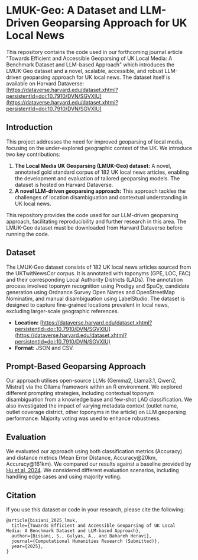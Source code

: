 # LMUK-Geo: A Dataset and LLM-Driven Geoparsing Approach for UK Local News

This repository contains the code used in our forthcoming journal article "Towards Efficient and Accessible Geoparsing of
UK Local Media: A Benchmark Dataset and LLM-based Approach" which introduces the LMUK-Geo dataset and a novel, scalable, accessible, and robust LLM-driven geoparsing approach for UK local news. The dataset itself is available on Harvard Dataverse: [https://dataverse.harvard.edu/dataset.xhtml?persistentId=doi:10.7910/DVN/SGVXIU](https://dataverse.harvard.edu/dataset.xhtml?persistentId=doi:10.7910/DVN/SGVXIU)

## Introduction

This project addresses the need for improved geoparsing of local media, focusing on the under-explored geographic context of the UK.  We introduce two key contributions:

1. **The Local Media UK Geoparsing (LMUK-Geo) dataset:** A novel, annotated gold standard corpus of 182 UK local news articles, enabling the development and evaluation of tailored geoparsing models.  The dataset is hosted on Harvard Dataverse.
2. **A novel LLM-driven geoparsing approach:**  This approach tackles the challenges of location disambiguation and contextual understanding in UK local news.

This repository provides the code used for our LLM-driven geoparsing approach, facilitating reproducibility and further research in this area.  The LMUK-Geo dataset must be downloaded from Harvard Dataverse before running the code.

## Dataset

The LMUK-Geo dataset consists of 182 UK local news articles sourced from the UKTwitNewsCor corpus.  It is annotated with toponyms (GPE, LOC, FAC) and their corresponding Local Authority Districts (LADs).  The annotation process involved toponym recognition using Prodigy and SpaCy, candidate generation using Ordnance Survey Open Names and OpenStreetMap Nominatim, and manual disambiguation using LabelStudio.  The dataset is designed to capture fine-grained locations prevalent in local news, excluding larger-scale geographic references.

* **Location:** [https://dataverse.harvard.edu/dataset.xhtml?persistentId=doi:10.7910/DVN/SGVXIU](https://dataverse.harvard.edu/dataset.xhtml?persistentId=doi:10.7910/DVN/SGVXIU)
* **Format:**  JSON and CSV. 

## Prompt-Based Geoparsing Approach

Our approach utilises open-source LLMs (Gemma2, Llama3.1, Qwen2, Mistral) via the Ollama framework within an R environment. We explored different prompting strategies, including contextual toponym disambiguation from a knowledge base and few-shot LAD classification.  We also investigated the impact of varying metadata context (outlet name, outlet coverage district, other toponyms in the article) on LLM geoparsing performance.  Majority voting was used to enhance robustness.

## Evaluation

We evaluated our approach using both classification metrics (Accuracy) and distance metrics (Mean Error Distance, Accuracy@20km, Accuracy@161km). We compared our results against a baseline provided by [Hu et al, 2024](https://www-tandfonline-com.surrey.idm.oclc.org/doi/full/10.1080/13658816.2024.2405182?af=R).  We considered different evaluation scenarios, including handling edge cases and using majority voting.

## Citation

If you use this dataset or code in your research, please cite the following:
```
@article{bisiani_2025_lmuk,
  title={Towards Efficient and Accessible Geoparsing of UK Local Media: A Benchmark Dataset and LLM-based Approach},
  author={Bisiani, S., Gulyas, A., and Bahareh Heravi},
  journal={Computational Humanities Research (Submitted)},
  year={2025}, 
}
```
